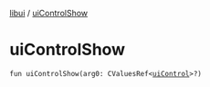 [libui](README.md) / [uiControlShow](ui-control-show.md)

# uiControlShow

`fun uiControlShow(arg0: CValuesRef<`[`uiControl`](ui-control/README.md)`>?)`
